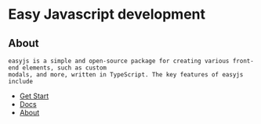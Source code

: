 <h1>Easy Javascript development</h1>
  <h2>About</h2>


    
    easyjs is a simple and open-source package for creating various front-end elements, such as custom
    modals, and more, written in TypeScript. The key features of easyjs include
 
<ul>
<li>
  <a href="https://ossvahid.github.io/easyjs.github.io/index.html"  target="_blank">Get Start</a>
</li>
<li>
  <a href="https://ossvahid.github.io/easyjs.github.io/docs.html" target="_blank">Docs</a>
</li>
<li>
  <a href="https://ossvahid.github.io/easyjs.github.io/about.html"  target="_blank">About</a>
</li>
</ul>
